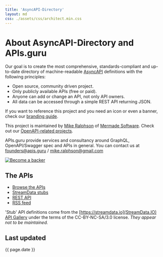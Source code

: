 ```yaml
---
title: 'AsyncAPI-Directory'
layout: md
css: ./assets/css/architect.min.css
---
```

# About AsyncAPI-Directory and APIs.guru

Our goal is to create the most comprehensive, standards-compliant and up-to-date directory of machine-readable [AsyncAPI](https://www.asyncapi.org/) definitions with the following principles:
- Open source, community driven project.
- Only publicly available APIs (free or paid).
- Anyone can add or change an API, not only API owners.
- All data can be accessed through a simple REST API returning JSON.

If you want to reference this project and you need an icon or even a banner, check our [branding guide](https://github.com/APIs-guru/branding).

This project is maintained by [Mike Ralphson](https://github.com/MikeRalphson) of [Mermade Software](https://github.com/mermade). Check out our [OpenAPI-related projects](https://github.com/search?q=org%3AMermade+openapi).

APIs.guru provide services and consultancy around GraphQL, OpenAPI/Swagger spec and APIs in general.
You can contact us at founders@apis.guru / mike.ralphson@gmail.com

[![Become a backer](https://opencollective.com/openapi-directory/tiers/backer.svg?avatarHeight=36&width=600)](https://opencollective.com/openapi-directory)

## The APIs

* [Browse the APIs](./APIs/index.html)
* [StreamData stubs](./stubs/index.html)
* [REST API](rest/v1/apis.json)
* [RSS feed](rss/feed.xml)

'Stub' API definitions come from the [https://streamdata.io](StreamData.IO) [API Gallery](https://github.com/streamdata-gallery-master/streamrank) under the terms of the CC-BY-NC-SA/3.0 license. *They appear not to be maintained.*

## Last updated

{{ page.date }}
